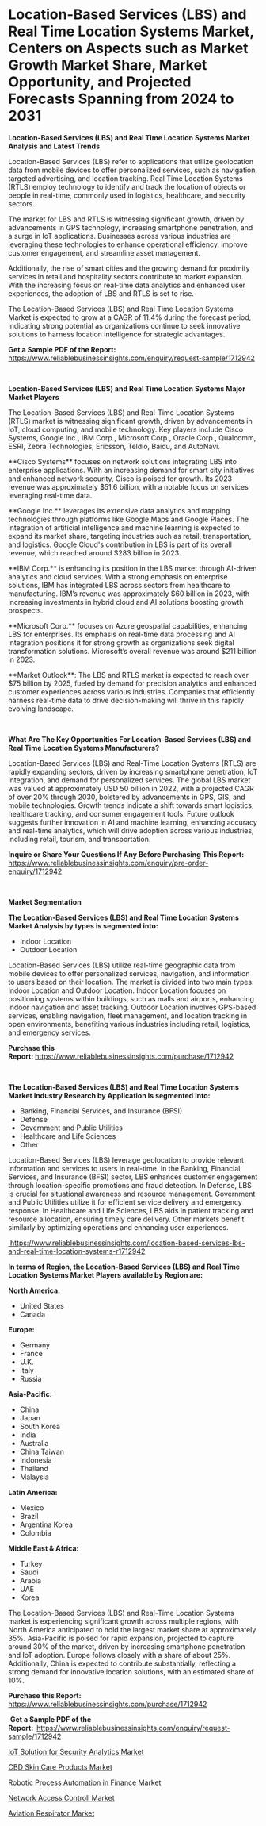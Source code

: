 <p><h1>Location-Based Services (LBS) and Real Time Location Systems Market, Centers on Aspects such as Market Growth Market Share, Market Opportunity, and Projected Forecasts Spanning from 2024 to 2031</h1></p><p><strong>Location-Based Services (LBS) and Real Time Location Systems Market Analysis and Latest Trends</strong></p>
<p><p>Location-Based Services (LBS) refer to applications that utilize geolocation data from mobile devices to offer personalized services, such as navigation, targeted advertising, and location tracking. Real Time Location Systems (RTLS) employ technology to identify and track the location of objects or people in real-time, commonly used in logistics, healthcare, and security sectors.</p><p>The market for LBS and RTLS is witnessing significant growth, driven by advancements in GPS technology, increasing smartphone penetration, and a surge in IoT applications. Businesses across various industries are leveraging these technologies to enhance operational efficiency, improve customer engagement, and streamline asset management. </p><p>Additionally, the rise of smart cities and the growing demand for proximity services in retail and hospitality sectors contribute to market expansion. With the increasing focus on real-time data analytics and enhanced user experiences, the adoption of LBS and RTLS is set to rise.</p><p>The Location-Based Services (LBS) and Real Time Location Systems Market is expected to grow at a CAGR of 11.4% during the forecast period, indicating strong potential as organizations continue to seek innovative solutions to harness location intelligence for strategic advantages.</p></p>
<p><strong>Get a Sample PDF of the Report:&nbsp;</strong> <a href="https://www.reliablebusinessinsights.com/enquiry/request-sample/1712942?utm_campaign=1091&utm_medium=2&utm_source=Github&utm_content=ia&utm_term=22102024&utm_id=location-based-services-lbs-and-real-time-location-systems">https://www.reliablebusinessinsights.com/enquiry/request-sample/1712942</a></p>
<p>&nbsp;</p>
<p><strong>Location-Based Services (LBS) and Real Time Location Systems Major Market Players</strong></p>
<p><p>The Location-Based Services (LBS) and Real-Time Location Systems (RTLS) market is witnessing significant growth, driven by advancements in IoT, cloud computing, and mobile technology. Key players include Cisco Systems, Google Inc., IBM Corp., Microsoft Corp., Oracle Corp., Qualcomm, ESRI, Zebra Technologies, Ericsson, Teldio, Baidu, and AutoNavi.</p><p>**Cisco Systems** focuses on network solutions integrating LBS into enterprise applications. With an increasing demand for smart city initiatives and enhanced network security, Cisco is poised for growth. Its 2023 revenue was approximately $51.6 billion, with a notable focus on services leveraging real-time data.</p><p>**Google Inc.** leverages its extensive data analytics and mapping technologies through platforms like Google Maps and Google Places. The integration of artificial intelligence and machine learning is expected to expand its market share, targeting industries such as retail, transportation, and logistics. Google Cloud's contribution in LBS is part of its overall revenue, which reached around $283 billion in 2023.</p><p>**IBM Corp.** is enhancing its position in the LBS market through AI-driven analytics and cloud services. With a strong emphasis on enterprise solutions, IBM has integrated LBS across sectors from healthcare to manufacturing. IBM’s revenue was approximately $60 billion in 2023, with increasing investments in hybrid cloud and AI solutions boosting growth prospects.</p><p>**Microsoft Corp.** focuses on Azure geospatial capabilities, enhancing LBS for enterprises. Its emphasis on real-time data processing and AI integration positions it for strong growth as organizations seek digital transformation solutions. Microsoft’s overall revenue was around $211 billion in 2023.</p><p>**Market Outlook**: The LBS and RTLS market is expected to reach over $75 billion by 2025, fueled by demand for precision analytics and enhanced customer experiences across various industries. Companies that efficiently harness real-time data to drive decision-making will thrive in this rapidly evolving landscape.</p></p>
<p>&nbsp;</p>
<p><strong>What Are The Key Opportunities For Location-Based Services (LBS) and Real Time Location Systems Manufacturers?</strong></p>
<p><p>Location-Based Services (LBS) and Real-Time Location Systems (RTLS) are rapidly expanding sectors, driven by increasing smartphone penetration, IoT integration, and demand for personalized services. The global LBS market was valued at approximately USD 50 billion in 2022, with a projected CAGR of over 20% through 2030, bolstered by advancements in GPS, GIS, and mobile technologies. Growth trends indicate a shift towards smart logistics, healthcare tracking, and consumer engagement tools. Future outlook suggests further innovation in AI and machine learning, enhancing accuracy and real-time analytics, which will drive adoption across various industries, including retail, tourism, and transportation.</p></p>
<p><strong>Inquire or Share Your Questions If Any Before Purchasing This Report:</strong> <a href="https://www.reliablebusinessinsights.com/enquiry/pre-order-enquiry/1712942?utm_campaign=1091&utm_medium=2&utm_source=Github&utm_content=ia&utm_term=22102024&utm_id=location-based-services-lbs-and-real-time-location-systems">https://www.reliablebusinessinsights.com/enquiry/pre-order-enquiry/1712942</a></p>
<p>&nbsp;</p>
<p><strong>Market Segmentation</strong></p>
<p><strong>The Location-Based Services (LBS) and Real Time Location Systems Market Analysis by types is segmented into:</strong></p>
<p><ul><li>Indoor Location</li><li>Outdoor Location</li></ul></p>
<p><p>Location-Based Services (LBS) utilize real-time geographic data from mobile devices to offer personalized services, navigation, and information to users based on their location. The market is divided into two main types: Indoor Location and Outdoor Location. Indoor Location focuses on positioning systems within buildings, such as malls and airports, enhancing indoor navigation and asset tracking. Outdoor Location involves GPS-based services, enabling navigation, fleet management, and location tracking in open environments, benefiting various industries including retail, logistics, and emergency services.</p></p>
<p><strong>Purchase this Report:&nbsp;</strong><a href="https://www.reliablebusinessinsights.com/purchase/1712942?utm_campaign=1091&utm_medium=2&utm_source=Github&utm_content=ia&utm_term=22102024&utm_id=location-based-services-lbs-and-real-time-location-systems">https://www.reliablebusinessinsights.com/purchase/1712942</a></p>
<p>&nbsp;</p>
<p><strong>The Location-Based Services (LBS) and Real Time Location Systems Market Industry Research by Application is segmented into:</strong></p>
<p><ul><li>Banking, Financial Services, and Insurance (BFSI)</li><li>Defense</li><li>Government and Public Utilities</li><li>Healthcare and Life Sciences</li><li>Other</li></ul></p>
<p><p>Location-Based Services (LBS) leverage geolocation to provide relevant information and services to users in real-time. In the Banking, Financial Services, and Insurance (BFSI) sector, LBS enhances customer engagement through location-specific promotions and fraud detection. In Defense, LBS is crucial for situational awareness and resource management. Government and Public Utilities utilize it for efficient service delivery and emergency response. In Healthcare and Life Sciences, LBS aids in patient tracking and resource allocation, ensuring timely care delivery. Other markets benefit similarly by optimizing operations and enhancing user experiences.</p></p>
<p><a href="https://www.reliablebusinessinsights.com/location-based-services-lbs-and-real-time-location-systems-r1712942?utm_campaign=1091&utm_medium=2&utm_source=Github&utm_content=ia&utm_term=22102024&utm_id=location-based-services-lbs-and-real-time-location-systems">&nbsp;https://www.reliablebusinessinsights.com/location-based-services-lbs-and-real-time-location-systems-r1712942</a></p>
<p><strong>In terms of Region, the Location-Based Services (LBS) and Real Time Location Systems Market Players available by Region are:</strong></p>
<p>
    <p> <strong> North America: </strong>
        <ul>
            <li>United States</li>
            <li>Canada</li>
        </ul>
        </p> 
    <p> <strong> Europe: </strong>
        <ul>
            <li>Germany</li>
            <li>France</li>
            <li>U.K.</li>
            <li>Italy</li>
            <li>Russia</li>
        </ul>
        </p> 
    <p> <strong> Asia-Pacific: </strong>
        <ul>
            <li>China</li>
            <li>Japan</li>
            <li>South Korea</li>
            <li>India</li>
            <li>Australia</li>
            <li>China Taiwan</li>
            <li>Indonesia</li>
            <li>Thailand</li>
            <li>Malaysia</li>
        </ul>
        </p> 
    <p> <strong> Latin America: </strong>
        <ul>
            <li>Mexico</li>
            <li>Brazil</li>
            <li>Argentina Korea</li>
            <li>Colombia</li>
        </ul>
        </p> 
    <p> <strong> Middle East & Africa: </strong>
        <ul>
            <li>Turkey</li>
            <li>Saudi</li>
            <li>Arabia</li>
            <li>UAE</li>
            <li>Korea</li>
        </ul>
    </p>
    </p>
<p><p>The Location-Based Services (LBS) and Real-Time Location Systems market is experiencing significant growth across multiple regions, with North America anticipated to hold the largest market share at approximately 35%. Asia-Pacific is poised for rapid expansion, projected to capture around 30% of the market, driven by increasing smartphone penetration and IoT adoption. Europe follows closely with a share of about 25%. Additionally, China is expected to contribute substantially, reflecting a strong demand for innovative location solutions, with an estimated share of 10%.</p></p>
<p><strong>Purchase this Report: </strong><a href="https://www.reliablebusinessinsights.com/purchase/1712942?utm_campaign=1091&utm_medium=2&utm_source=Github&utm_content=ia&utm_term=22102024&utm_id=location-based-services-lbs-and-real-time-location-systems">https://www.reliablebusinessinsights.com/purchase/1712942</a></p>
<p>&nbsp;<strong>Get a Sample PDF of the Report:&nbsp;&nbsp;</strong><a href="https://www.reliablebusinessinsights.com/enquiry/request-sample/1712942?utm_campaign=1091&utm_medium=2&utm_source=Github&utm_content=ia&utm_term=22102024&utm_id=location-based-services-lbs-and-real-time-location-systems">https://www.reliablebusinessinsights.com/enquiry/request-sample/1712942</a></p>
<p><strong></strong></p>
<p><p><a href="https://github.com/maniehilp9ib/Market-Research-Report-List-1/blob/main/iot-solution-for-security-analytics-market.md?utm_campaign=1091&utm_medium=2&utm_source=Github&utm_content=ia&utm_term=22102024&utm_id=location-based-services-lbs-and-real-time-location-systems">IoT Solution for Security Analytics Market</a></p><p><a href="https://www.linkedin.com/pulse/cbd-skin-care-products-market-size-share-competitive-landscape-jpz4f?utm_campaign=1091&utm_medium=2&utm_source=Github&utm_content=ia&utm_term=22102024&utm_id=location-based-services-lbs-and-real-time-location-systems">CBD Skin Care Products Market</a></p><p><a href="https://www.linkedin.com/pulse/robotic-process-automation-finance-market-segmentation-k7tbf?utm_campaign=1091&utm_medium=2&utm_source=Github&utm_content=ia&utm_term=22102024&utm_id=location-based-services-lbs-and-real-time-location-systems">Robotic Process Automation in Finance Market</a></p><p><a href="https://github.com/burdgexaraeqn/Market-Research-Report-List-1/blob/main/network-access-controll-market.md?utm_campaign=1091&utm_medium=2&utm_source=Github&utm_content=ia&utm_term=22102024&utm_id=location-based-services-lbs-and-real-time-location-systems">Network Access Controll Market</a></p><p><a href="https://issuu.com/reportprime-2/docs/aviation-respirator-market-size-203_e36167c38387a1?utm_campaign=1091&utm_medium=2&utm_source=Github&utm_content=ia&utm_term=22102024&utm_id=location-based-services-lbs-and-real-time-location-systems">Aviation Respirator Market</a></p></p>